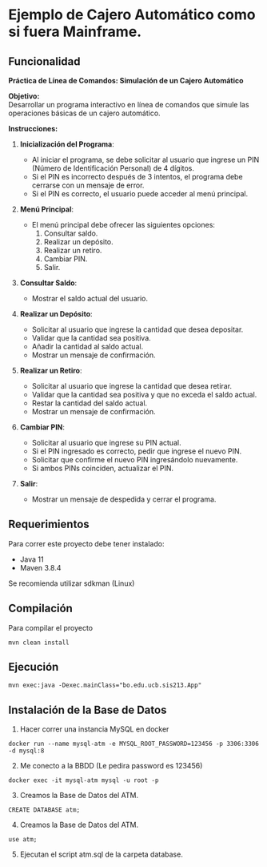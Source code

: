 # Ejemplo de Cajero Automático como si fuera Mainframe.

## Funcionalidad

**Práctica de Línea de Comandos: Simulación de un Cajero Automático**

**Objetivo:**  
Desarrollar un programa interactivo en línea de comandos que simule las operaciones básicas de un cajero automático.

**Instrucciones:**

1. **Inicialización del Programa**:
    * Al iniciar el programa, se debe solicitar al usuario que ingrese un PIN (Número de Identificación Personal) de 4 dígitos.
    * Si el PIN es incorrecto después de 3 intentos, el programa debe cerrarse con un mensaje de error.
    * Si el PIN es correcto, el usuario puede acceder al menú principal.

2. **Menú Principal**:
    * El menú principal debe ofrecer las siguientes opciones:
        1. Consultar saldo.
        2. Realizar un depósito.
        3. Realizar un retiro.
        4. Cambiar PIN.
        5. Salir.

3. **Consultar Saldo**:
    * Mostrar el saldo actual del usuario.

4. **Realizar un Depósito**:
    * Solicitar al usuario que ingrese la cantidad que desea depositar.
    * Validar que la cantidad sea positiva.
    * Añadir la cantidad al saldo actual.
    * Mostrar un mensaje de confirmación.

5. **Realizar un Retiro**:
    * Solicitar al usuario que ingrese la cantidad que desea retirar.
    * Validar que la cantidad sea positiva y que no exceda el saldo actual.
    * Restar la cantidad del saldo actual.
    * Mostrar un mensaje de confirmación.

6. **Cambiar PIN**:
    * Solicitar al usuario que ingrese su PIN actual.
    * Si el PIN ingresado es correcto, pedir que ingrese el nuevo PIN.
    * Solicitar que confirme el nuevo PIN ingresándolo nuevamente.
    * Si ambos PINs coinciden, actualizar el PIN.

7. **Salir**:
    * Mostrar un mensaje de despedida y cerrar el programa.



## Requerimientos

Para correr este proyecto debe tener instalado:

 - Java 11
 - Maven 3.8.4

Se recomienda utilizar sdkman (Linux)

## Compilación

Para compilar el proyecto

```
mvn clean install
```

## Ejecución

```
mvn exec:java -Dexec.mainClass="bo.edu.ucb.sis213.App"
```

## Instalación de la Base de Datos

1. Hacer correr una instancia MySQL en docker

```
docker run --name mysql-atm -e MYSQL_ROOT_PASSWORD=123456 -p 3306:3306 -d mysql:8
```

2. Me conecto a la BBDD (Le pedira password es 123456)

```
docker exec -it mysql-atm mysql -u root -p
```

3. Creamos la Base de Datos del ATM.

```
CREATE DATABASE atm;
```

4. Creamos la Base de Datos del ATM.

```
use atm;
```

5. Ejecutan el script atm.sql de la carpeta database.


